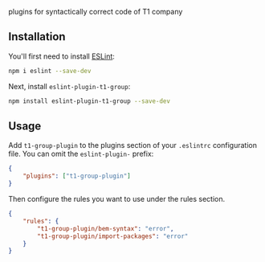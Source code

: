 plugins for syntactically correct code of T1 company

## Installation

You'll first need to install [ESLint](https://eslint.org/):

```sh
npm i eslint --save-dev
```

Next, install `eslint-plugin-t1-group`:

```sh
npm install eslint-plugin-t1-group --save-dev
```

## Usage

Add `t1-group-plugin` to the plugins section of your `.eslintrc` configuration file. You can omit the `eslint-plugin-` prefix:

```json
{
	"plugins": ["t1-group-plugin"]
}
```

Then configure the rules you want to use under the rules section.

```json
{
	"rules": {
		"t1-group-plugin/bem-syntax": "error",
		"t1-group-plugin/import-packages": "error"
	}
}
```
